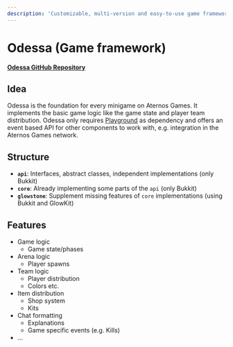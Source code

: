 ```yaml
---
description: 'Customizable, multi-version and easy-to-use game framework built on Glowstone.'
---
```


# Odessa \(Game framework\)

[**Odessa GitHub Repository**](https://github.com/aternosgames/odessa)

## Idea

Odessa is the foundation for every minigame on Aternos Games. It implements the basic game logic like the game state and player team distribution. Odessa only requires [Playground](playground.md) as dependency and offers an event based API for other components to work with, e.g. integration in the Aternos Games network. 

## Structure

* **`api`**: Interfaces, abstract classes, independent implementations \(only Bukkit\)
* **`core`**: Already implementing some parts of the `api` \(only Bukkit\)
* **`glowstone`**: Supplement missing features of `core` implementations \(using Bukkit and GlowKit\)

## Features

* Game logic
  * Game state/phases
* Arena logic
  * Player spawns
* Team logic
  * Player distribution
  * Colors etc.
* Item distribution
  * Shop system
  * Kits
* Chat formatting
  * Explanations
  * Game specific events \(e.g. Kills\)
* ...


